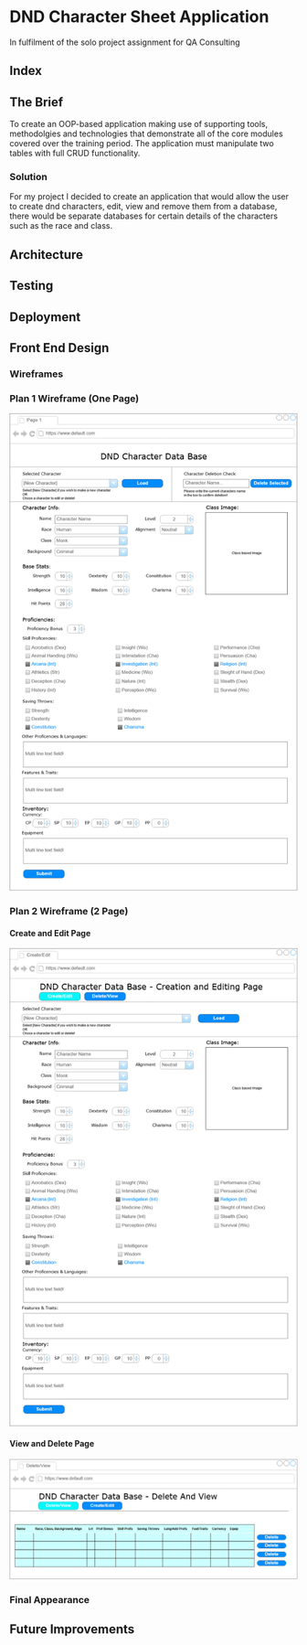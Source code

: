 # DND Character Sheet Application

In fulfilment of the solo project assignment for QA Consulting

## Index


## The Brief
To create an OOP-based application making use of supporting tools, methodolgies and technologies that demonstrate all of the core modules covered over the training period.
The application must manipulate two tables with full CRUD functionality.
### Solution
For my project I decided to create an application that would allow the user to create dnd characters, edit, view and remove them from a database, there would be separate databases for certain details of the characters such as the race and class.
## Architecture

## Testing

## Deployment

## Front End Design
### Wireframes
### Plan 1 Wireframe (One Page)
![Plan1Wireframe](/Documentation/DNDPagePlanv2.jpg)

### Plan 2 Wireframe (2 Page)
#### Create and Edit Page
![Plan2Wireframe1](/Documentation/DNDPagePlanAlternate1_Create_Edit.jpg)
#### View and Delete Page
![Plan2Wireframe2](/Documentation/DNDPagePlanAlternate1_View_Delete.jpg)

### Final Appearance

## Future Improvements
